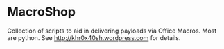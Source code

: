 # MacroShop
Collection of scripts to aid in delivering payloads via Office Macros.  Most are python.  See http://khr0x40sh.wordpress.com for details.
